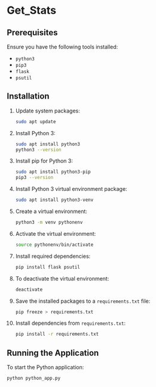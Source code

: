 # Get_Stats

## Prerequisites

Ensure you have the following tools installed:

- `python3`
- `pip3`
- `flask`
- `psutil`

## Installation

1. Update system packages:
    ```bash
    sudo apt update
    ```

2. Install Python 3:
    ```bash
    sudo apt install python3
    python3 --version
    ```

3. Install pip for Python 3:
    ```bash
    sudo apt install python3-pip
    pip3 --version
    ```

4. Install Python 3 virtual environment package:
    ```bash
    sudo apt install python3-venv
    ```

5. Create a virtual environment:
    ```bash
    python3 -m venv pythonenv
    ```

6. Activate the virtual environment:
    ```bash
    source pythonenv/bin/activate
    ```

7. Install required dependencies:
    ```bash
    pip install flask psutil
    ```

8. To deactivate the virtual environment:
    ```bash
    deactivate
    ```

9. Save the installed packages to a `requirements.txt` file:
    ```bash
    pip freeze > requirements.txt
    ```

10. Install dependencies from `requirements.txt`:
    ```bash
    pip install -r requirements.txt
    ```

## Running the Application

To start the Python application:
```bash
python python_app.py
